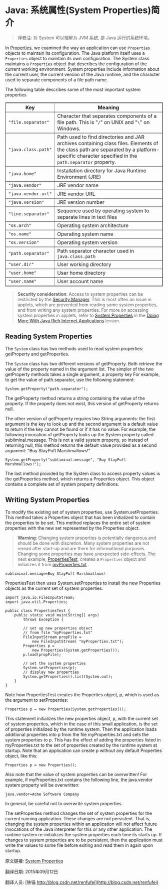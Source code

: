 Java: 系统属性(System Properties)简介
==

> 译者注: 对 System 可以理解为 JVM 系统, 是 Java 运行的系统环境。

In [Properties](https://docs.oracle.com/javase/tutorial/essential/environment/properties.html), we examined the way an application can use `Properties` objects to maintain its configuration. The Java platform itself uses a `Properties` object to maintain its own configuration. The System class maintains a `Properties` object that describes the configuration of the current working environment. System properties include information about the current user, the current version of the Java runtime, and the character used to separate components of a file path name.

The following table describes some of the most important system properties


<table summary="Important system properties" border="1" cellpadding="2" width="80%" align="center">
<tbody><tr>
<th id="h1">Key</th>
<th id="h2">Meaning</th>
</tr>
<tr>
<td headers="h1"><code>"file.separator"</code></td>
<td headers="h2">Character that separates components of a file path. This is "<code>/</code>" on UNIX and "<code>\</code>" on Windows.</td>
</tr>
<tr>
<td headers="h1"><code>"java.class.path"</code></td>
<td headers="h2">Path used to find directories and JAR archives containing class files. Elements of the class path are separated by a platform-specific character specified in the <code>path.separator</code> property.</td>
</tr>
<tr>
<td headers="h1"><code>"java.home"</code></td>
<td headers="h2">Installation directory for Java Runtime Environment (JRE)</td>
</tr>
<tr>
<td headers="h1"><code>"java.vendor"</code></td>
<td headers="h2">JRE vendor name</td>
</tr>
<tr>
<td headers="h1"><code>"java.vendor.url"</code></td>
<td headers="h2">JRE vendor URL</td>
</tr>
<tr>
<td headers="h1"><code>"java.version"</code></td>
<td headers="h2">JRE version number</td>
</tr>
<tr>
<td headers="h1"><code>"line.separator"</code></td>
<td headers="h2">Sequence used by operating system to separate lines in text files</td>
</tr>
<tr>
<td headers="h1"><code>"os.arch"</code></td>
<td headers="h2">Operating system architecture</td>
</tr>
<tr>
<td headers="h1"><code>"os.name"</code></td>
<td headers="h2">Operating system name</td>
</tr>
<tr>
<td headers="h1"><code>"os.version"</code></td>
<td headers="h2">Operating system version</td>
</tr>
<tr>
<td headers="h1"><code>"path.separator"</code></td>
<td headers="h2">Path separator character used in <code>java.class.path</code></td>
</tr>
<tr>
<td headers="h1"><code>"user.dir"</code></td>
<td headers="h2">User working directory</td>
</tr>
<tr>
<td headers="h1"><code>"user.home"</code></td>
<td headers="h2">User home directory</td>
</tr>
<tr>
<td headers="h1"><code>"user.name"</code></td>
<td headers="h2">User account name</td>
</tr>
</tbody></table>


> **Security consideration**: Access to system properties can be restricted by the [Security Manager](https://docs.oracle.com/javase/tutorial/essential/environment/security.html). This is most often an issue in applets, which are prevented from reading some system properties, and from writing any system properties. For more on accessing system properties in applets, refer to [System Properties](https://docs.oracle.com/javase/tutorial/deployment/doingMoreWithRIA/properties.html) in the [Doing More With Java Rich Internet Applications](https://docs.oracle.com/javase/tutorial/deployment/doingMoreWithRIA/index.html) lesson.


## Reading System Properties

The `System` class has two methods used to read system properties: getProperty and getProperties.

The `System` class has two different versions of getProperty. Both retrieve the value of the property named in the argument list. The simpler of the two getProperty methods takes a single argument, a property key For example, to get the value of path.separator, use the following statement:

	System.getProperty("path.separator");

The getProperty method returns a string containing the value of the property. If the property does not exist, this version of getProperty returns null.

The other version of getProperty requires two String arguments: the first argument is the key to look up and the second argument is a default value to return if the key cannot be found or if it has no value. For example, the following invocation of getProperty looks up the System property called subliminal.message. This is not a valid system property, so instead of returning null, this method returns the default value provided as a second argument: "Buy StayPuft Marshmallows!"

	System.getProperty("subliminal.message", "Buy StayPuft Marshmallows!");

The last method provided by the System class to access property values is the getProperties method, which returns a Properties object. This object contains a complete set of system property definitions.

## Writing System Properties

To modify the existing set of system properties, use System.setProperties. This method takes a Properties object that has been initialized to contain the properties to be set. This method replaces the entire set of system properties with the new set represented by the Properties object.

> **Warning**: Changing system properties is potentially dangerous and should be done with discretion. Many system properties are not reread after start-up and are there for informational purposes. Changing some properties may have unexpected side-effects.
The next example, [PropertiesTest](https://docs.oracle.com/javase/tutorial/essential/environment/examples/PropertiesTest.java), creates a `Properties` object and initializes it from [myProperties.txt](https://docs.oracle.com/javase/tutorial/essential/environment/examples/myProperties.txt) .

	subliminal.message=Buy StayPuft Marshmallows!

PropertiesTest then uses System.setProperties to install the new Properties objects as the current set of system properties.


	import java.io.FileInputStream;
	import java.util.Properties;
	
	public class PropertiesTest {
	    public static void main(String[] args)
	        throws Exception {
	
	        // set up new properties object
	        // from file "myProperties.txt"
	        FileInputStream propFile =
	            new FileInputStream( "myProperties.txt");
	        Properties p =
	            new Properties(System.getProperties());
	        p.load(propFile);
	
	        // set the system properties
	        System.setProperties(p);
	        // display new properties
	        System.getProperties().list(System.out);
	    }
	}

Note how PropertiesTest creates the Properties object, p, which is used as the argument to setProperties:

	Properties p = new Properties(System.getProperties());

This statement initializes the new properties object, p, with the current set of system properties, which in the case of this small application, is the set of properties initialized by the runtime system. Then the application loads additional properties into p from the file myProperties.txt and sets the system properties to p. This has the effect of adding the properties listed in myProperties.txt to the set of properties created by the runtime system at startup. Note that an application can create p without any default Properties object, like this:

	Properties p = new Properties();

Also note that the value of system properties can be overwritten! For example, if myProperties.txt contains the following line, the java.vendor system property will be overwritten:

	java.vendor=Acme Software Company

In general, be careful not to overwrite system properties.

The setProperties method changes the set of system properties for the current running application. These changes are not persistent. That is, changing the system properties within an application will not affect future invocations of the Java interpreter for this or any other application. The runtime system re-initializes the system properties each time its starts up. If changes to system properties are to be persistent, then the application must write the values to some file before exiting and read them in again upon startup.





原文链接: [System Properties](https://docs.oracle.com/javase/tutorial/essential/environment/sysprop.html)

翻译日期: 2015年09月12日

翻译人员: [铁锚 http://blog.csdn.net/renfufei](http://blog.csdn.net/renfufei)
